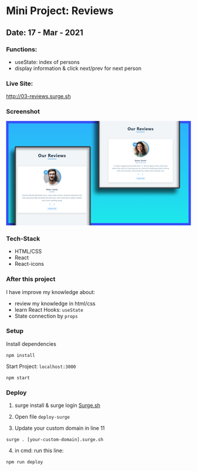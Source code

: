 # Mini Project: Reviews

## Date: 17 - Mar - 2021

### Functions:

- useState: index of persons
- display information & click next/prev for next person

### Live Site:

http://03-reviews.surge.sh

### Screenshot

<img src="./template-project-img.png" alt="screenshot"/>

### Tech-Stack

- HTML/CSS
- React
- React-icons

### After this project

I have improve my knowledge about:

- review my knowledge in html/css
- learn React Hooks: `useState`
- State connection by `props`

### Setup

Install dependencies

```
npm install
```

Start Project: `localhost:3000`

```
npm start
```

### Deploy

1. surge install & surge login [Surge.sh](https://surge.sh/)

2. Open file `deploy-surge`
3. Update your custom domain in line 11

```
surge . [your-custom-domain].surge.sh
```

4. in cmd: run this line:

```
npm run deploy
```
